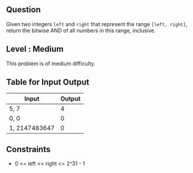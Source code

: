 ## Question

Given two integers `left` and `right` that represent the range `[left, right]`, return the bitwise AND of all numbers in this range, inclusive.

## Level : Medium

This problem is of medium difficulty.

## Table for Input Output

| Input | Output |
| ----- | ------ |
| 5, 7  | 4      |
| 0, 0  | 0      |
| 1, 2147483647 | 0 |

## Constraints

- 0 <= left <= right <= 2^31 - 1

